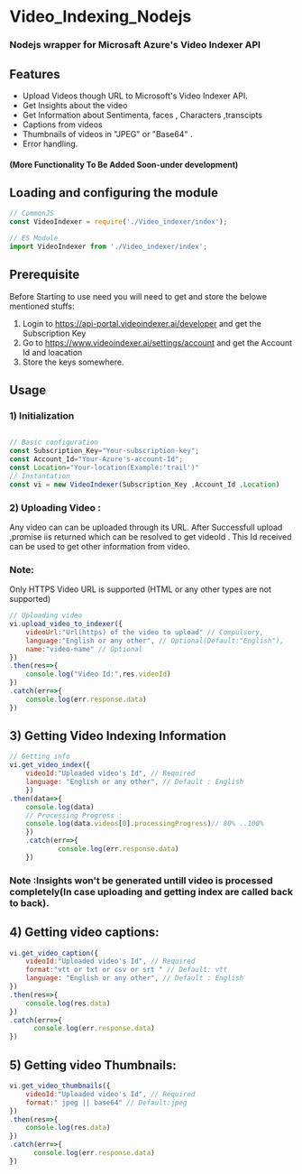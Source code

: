 # Video_Indexing_Nodejs 
### Nodejs wrapper for Microsaft Azure's Video Indexer API
 

## Features

- Upload Videos though URL to Microsoft's Video Indexer API.
- Get Insights about the video
- Get Information about Sentimenta, faces , Characters ,transcipts
- Captions from videos
- Thumbnails of videos in "JPEG" or "Base64" .
- Error handling.
#### (More Functionality To Be Added Soon-under development)

## Loading and configuring the module

```js
// CommonJS
const VideoIndexer = require('./Video_indexer/index');

// ES Module
import VideoIndexer from './Video_indexer/index';
```
## Prerequisite
Before Starting to use need you will need to get and store the belowe mentioned stuffs:
1) Login to  https://api-portal.videoindexer.ai/developer and get the  Subscription Key
2) Go to https://www.videoindexer.ai/settings/account and get the Account Id and loacation
3) Store the keys somewhere.

## Usage
### 1) Initialization
```js

// Basic configuration
const Subscription_Key="Your-subscription-key";
const Account_Id="Your-Azure's-account-Id";
const Location="Your-location(Example:'trail')"
// Instantation
const vi = new VideoIndexer(Subscription_Key ,Account_Id ,Location)
```
### 2) Uploading Video :
Any video can can be uploaded through its URL. After Successfull upload ,promise iis returned which can be resolved to get videoId . This Id received can be used to get other information from video.
### Note: 
Only HTTPS Video URL is supported (HTML or any other types are not supported)

```js
// Uploading video
vi.upload_video_to_indexer({
    videoUrl:"Url(https) of the video to upload" // Compulsory,
    language:"English or any other", // Optional(Default:"English"),
    name:"video-name" // Optional
})
.then(res=>{
    console.log("Video Id:",res.videoId)
})
.catch(err=>{
    console.log(err.response.data)
})

```
## 3) Getting Video Indexing Information
```js
// Getting info
vi.get_video_index({
    videoId:"Uploaded video's Id", // Required
    language: "English or any other", // Default : English
    })
.then(data=>{
    console.log(data)
    // Processing Progress :
    console.log(data.videos[0].processingProgress)// 80% ..100%
    })
    .catch(err=>{
            console.log(err.response.data)
    })
```
### Note :Insights won't be generated untill video is processed completely(In case uploading and getting index are called back to back).

## 4) Getting video captions:
```js
vi.get_video_caption({
    videoId:"Uploaded video's Id", // Required
    format:"vtt or txt or csv or srt " // Default: vtt
    language: "English or any other", // Default : English
})
.then(res=>{
    console.log(res.data)
})
.catch(err=>{
      console.log(err.response.data)
})
```

## 5) Getting video Thumbnails:
```js
vi.get_video_thumbnails({
    videoId:"Uploaded video's Id", // Required
    format:" jpeg || base64" // Default:jpeg
})
.then(res=>{
    console.log(res.data)
})
.catch(err=>{
      console.log(err.response.data)
})
```